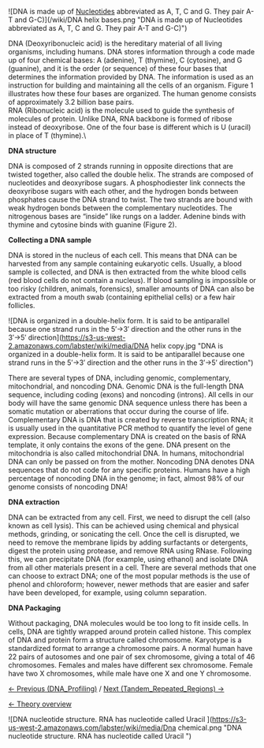 ![DNA is made up of [Nucleotides](https://s3-us-west-2.amazonaws.com/labster/wiki/media/Nucleotides "wikilink") abbreviated as A, T, C and G. They pair A-T and G-C)](/wiki/DNA helix bases.png "DNA is made up of Nucleotides abbreviated as A, T, C and G. They pair A-T and G-C)")

DNA (Deoxyribonucleic acid) is the hereditary material of all living
organisms, including humans. DNA stores information through a code made
up of four chemical bases: A (adenine), T (thymine), C (cytosine), and G
(guanine), and it is the order (or sequence) of these four bases that
determines the information provided by DNA. The information is used as
an instruction for building and maintaining all the cells of an
organism. Figure 1 illustrates how these four bases are organized. The
human genome consists of approximately 3.2 billion base pairs.\
 RNA (Ribonucleic acid) is the molecule used to guide the synthesis of
molecules of protein. Unlike DNA, RNA backbone is formed of ribose
instead of deoxyribose. One of the four base is different which is U
(uracil) in place of T (thymine).\

**DNA structure**

DNA is composed of 2 strands running in opposite directions that are
twisted together, also called the double helix. The strands are composed
of nucleotides and deoxyribose sugars. A phosphodiester link connects
the deoxyribose sugars with each other, and the hydrogen bonds between
phosphates cause the DNA strand to twist. The two strands are bound with
weak hydrogen bonds between the complementary nucleotides. The
nitrogenous bases are “inside” like rungs on a ladder. Adenine binds
with thymine and cytosine binds with guanine (Figure 2).

**Collecting a DNA sample**

DNA is stored in the nucleus of each cell. This means that DNA can be
harvested from any sample containing eukaryotic cells. Usually, a blood
sample is collected, and DNA is then extracted from the white blood
cells (red blood cells do not contain a nucleus). If blood sampling is
impossible or too risky (children, animals, forensics), smaller amounts
of DNA can also be extracted from a mouth swab (containing epithelial
cells) or a few hair follicles.

![DNA is organized in a double-helix form. It is said to be antiparallel because one strand runs in the 5′→3′ direction and the other runs in the 3′→5′ direction](https://s3-us-west-2.amazonaws.com/labster/wiki/media/DNA helix copy.jpg "DNA is organized in a double-helix form. It is said to be antiparallel because one strand runs in the 5′→3′ direction and the other runs in the 3′→5′ direction")

There are several types of DNA, including genomic, complementary,
mitochondrial, and noncoding DNA. Genomic DNA is the full-length DNA
sequence, including coding (exons) and noncoding (introns). All cells in
our body will have the same genomic DNA sequence unless there has been a
somatic mutation or aberrations that occur during the course of life.
Complementary DNA is DNA that is created by reverse transcription RNA;
it is usually used in the quantitative PCR method to quantify the level
of gene expression. Because complementary DNA is created on the basis of
RNA template, it only contains the exons of the gene. DNA present on the
mitochondria is also called mitochondrial DNA. In humans, mitochondrial
DNA can only be passed on from the mother. Noncoding DNA denotes DNA
sequences that do not code for any specific proteins. Humans have a high
percentage of noncoding DNA in the genome; in fact, almost 98% of our
genome consists of noncoding DNA!

**DNA extraction**

DNA can be extracted from any cell. First, we need to disrupt the cell
(also known as cell lysis). This can be achieved using chemical and
physical methods, grinding, or sonicating the cell. Once the cell is
disrupted, we need to remove the membrane lipids by adding surfactants
or detergents, digest the protein using protease, and remove RNA using
RNase. Following this, we can precipitate DNA (for example, using
ethanol) and isolate DNA from all other materials present in a cell.
There are several methods that one can choose to extract DNA; one of the
most popular methods is the use of phenol and chloroform; however, newer
methods that are easier and safer have been developed, for example,
using column separation.

**DNA Packaging**

Without packaging, DNA molecules would be too long to fit inside cells.
In cells, DNA are tightly wrapped around protein called histone. This
complex of DNA and protein form a structure called chromosome. Karyotype
is a standardized format to arrange a chromosome pairs. A normal human
have 22 pairs of autosomes and one pair of sex chromosome, giving a
total of 46 chromosomes. Females and males have different sex
chromosome. Female have two X chromosomes, while male have one X and one
Y chromosome.

[← Previous (DNA\_Profiling)](/wiki/DNA_Profiling "wikilink") / [Next
(Tandem\_Repeated\_Regions) →](/wiki/Tandem_Repeated_Regions "wikilink")

[← Theory overview](/wiki/CSI_Case "wikilink")

![DNA nucleotide structure. RNA has nucleotide called Uracil ](https://s3-us-west-2.amazonaws.com/labster/wiki/media/Dna chemical.png "DNA nucleotide structure. RNA has nucleotide called Uracil ")

